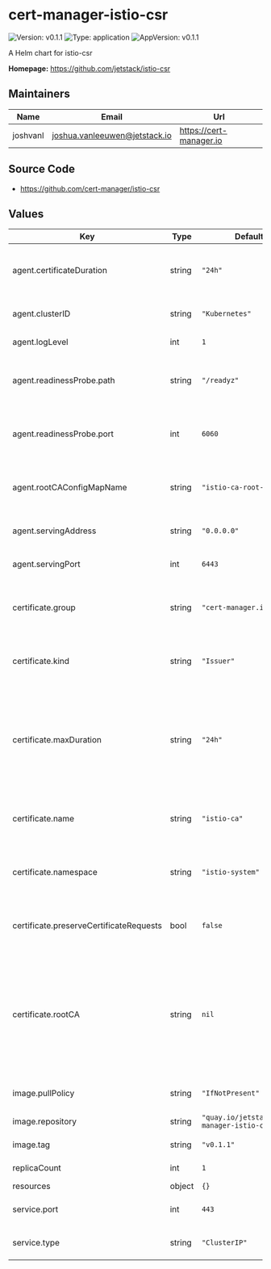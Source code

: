 # cert-manager-istio-csr

![Version: v0.1.1](https://img.shields.io/badge/Version-v0.1.1-informational?style=flat-square) ![Type: application](https://img.shields.io/badge/Type-application-informational?style=flat-square) ![AppVersion: v0.1.1](https://img.shields.io/badge/AppVersion-v0.1.1-informational?style=flat-square)

A Helm chart for istio-csr

**Homepage:** <https://github.com/jetstack/istio-csr>

## Maintainers

| Name | Email | Url |
| ---- | ------ | --- |
| joshvanl | joshua.vanleeuwen@jetstack.io | https://cert-manager.io |

## Source Code

* <https://github.com/cert-manager/istio-csr>

## Values

| Key | Type | Default | Description |
|-----|------|---------|-------------|
| agent.certificateDuration | string | `"24h"` | Requested duration of gRPC serving certificate. Will be automatically renewed. |
| agent.clusterID | string | `"Kubernetes"` | The istio cluster ID to verify incoming CSRs. |
| agent.logLevel | int | `1` | Verbosity of istio-csr logging. |
| agent.readinessProbe.path | string | `"/readyz"` | Path to expose istio-csr HTTP readiness probe on default network interface. |
| agent.readinessProbe.port | int | `6060` | Container port to expose istio-csr HTTP readiness probe on default network interface. |
| agent.rootCAConfigMapName | string | `"istio-ca-root-cert"` | Name of ConfigMap that should contain the root CA in all namespaces. |
| agent.servingAddress | string | `"0.0.0.0"` | Container address to serve istio-csr gRPC service. |
| agent.servingPort | int | `6443` | Container port to serve istio-csr gRPC service. |
| certificate.group | string | `"cert-manager.io"` | Issuer group name set on created CertificateRequests from incoming gRPC CSRs. |
| certificate.kind | string | `"Issuer"` | Issuer kind set on created CertificateRequests from incoming gRPC CSRs. |
| certificate.maxDuration | string | `"24h"` | Maximum validity duration that can be requested for a certificate. istio-csr will request a duration of the smaller of this value, and that of the incoming gRPC CSR. |
| certificate.name | string | `"istio-ca"` | Issuer name set on created CertificateRequests from incoming gRPC CSRs. |
| certificate.namespace | string | `"istio-system"` | Namespace to create CertificateRequests from incoming gRPC CSRs. |
| certificate.preserveCertificateRequests | bool | `false` | Don't delete created CertificateRequests once they have been signed. |
| certificate.rootCA | string | `nil` | An optional PEM encoded root CA that the root CA ConfigMap in all namespaces will be populated with. If empty, the CA returned from cert-manager for the serving certificate will be used. |
| image.pullPolicy | string | `"IfNotPresent"` | Kubernetes imagePullPolicy on Deployment. |
| image.repository | string | `"quay.io/jetstack/cert-manager-istio-csr"` | Target image repository. |
| image.tag | string | `"v0.1.1"` | Target image version tag. |
| replicaCount | int | `1` | Number of replicas of istio-csr to run. |
| resources | object | `{}` |  |
| service.port | int | `443` | Service port to expose istio-csr gRPC service. |
| service.type | string | `"ClusterIP"` | Service type to expose istio-csr gRPC service. |

